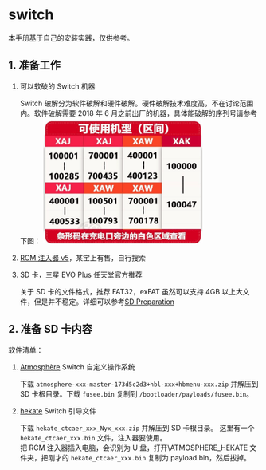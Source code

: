 # switch

本手册基于自己的安装实践，仅供参考。

## 1. 准备工作

1. 可以软破的 Switch 机器

   Switch 破解分为软件破解和硬件破解。硬件破解技术难度高，不在讨论范围内。软件破解需要 2018 年 6 月之前出厂的机器，具体能破解的序列号请参考下图：
   <img alt="可软破的switch机型序列号" src="./images/code.png" width="320"></img>

2. [RCM 注入器 v5](https://www.xkitcn.com/rcmloader/)，某宝上有售，自行搜索

3. SD 卡，三星 EVO Plus 任天堂官方推荐

   关于 SD 卡的文件格式，推荐 FAT32，exFAT 虽然可以支持 4GB 以上大文件，但是并不稳定。详细可以参考[SD Preparation](https://nh-server.github.io/switch-guide/user_guide/sysnand/sd_preparation/)

## 2. 准备 SD 卡内容

软件清单：

1. [Atmosphère](https://github.com/Atmosphere-NX/Atmosphere/releases/latest) Switch 自定义操作系统

   下载 `atmosphere-xxx-master-173d5c2d3+hbl-xxx+hbmenu-xxx.zip` 并解压到 SD 卡根目录。下载 `fusee.bin` 复制到 `/bootloader/payloads/fusee.bin`。

2. [hekate](https://github.com/CTCaer/hekate/releases) Switch 引导文件

   下载 `hekate_ctcaer_xxx_Nyx_xxx.zip` 并解压到 SD 卡根目录。 这里有一个 `hekate_ctcaer_xxx.bin` 文件，注入器要使用。  
   把 RCM 注入器插入电脑，会识别为 U 盘，打开\ATMOSPHERE_HEKATE 文件夹，把刚才的 `hekate_ctcaer_xxx.bin` 复制为 payload.bin，然后拔掉。
